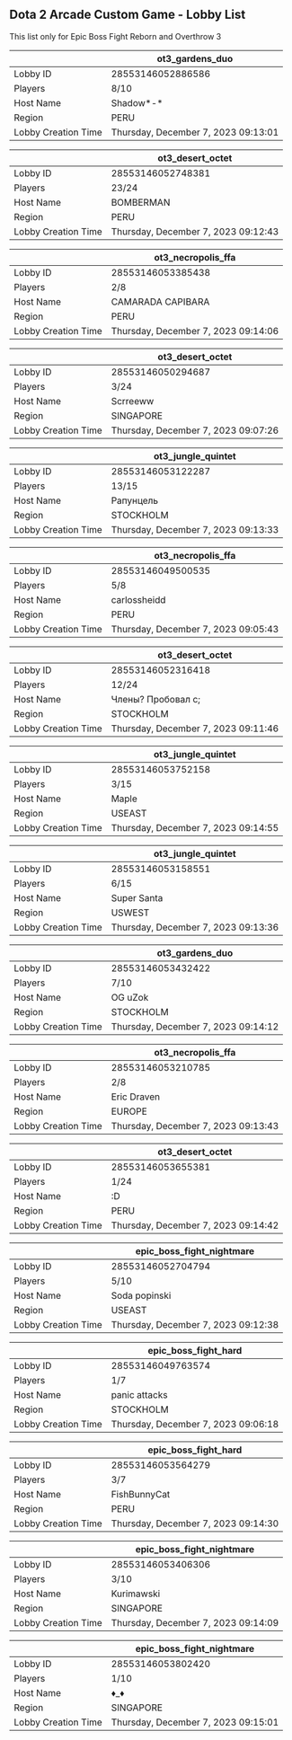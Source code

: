 ## Dota 2 Arcade Custom Game - Lobby List

This list only for Epic Boss Fight Reborn and Overthrow 3

|  | ot3_gardens_duo |
| ------ | ------ |
| Lobby ID | 28553146052886586 |
| Players | 8/10 |
| Host Name | Shadow*-* |
| Region | PERU |
| Lobby Creation Time | Thursday, December 7, 2023 09:13:01 |


|  | ot3_desert_octet |
| ------ | ------ |
| Lobby ID | 28553146052748381 |
| Players | 23/24 |
| Host Name | BOMBERMAN |
| Region | PERU |
| Lobby Creation Time | Thursday, December 7, 2023 09:12:43 |


|  | ot3_necropolis_ffa |
| ------ | ------ |
| Lobby ID | 28553146053385438 |
| Players | 2/8 |
| Host Name | CAMARADA CAPIBARA |
| Region | PERU |
| Lobby Creation Time | Thursday, December 7, 2023 09:14:06 |


|  | ot3_desert_octet |
| ------ | ------ |
| Lobby ID | 28553146050294687 |
| Players | 3/24 |
| Host Name | Scrreeww |
| Region | SINGAPORE |
| Lobby Creation Time | Thursday, December 7, 2023 09:07:26 |


|  | ot3_jungle_quintet |
| ------ | ------ |
| Lobby ID | 28553146053122287 |
| Players | 13/15 |
| Host Name | Рапунцель |
| Region | STOCKHOLM |
| Lobby Creation Time | Thursday, December 7, 2023 09:13:33 |


|  | ot3_necropolis_ffa |
| ------ | ------ |
| Lobby ID | 28553146049500535 |
| Players | 5/8 |
| Host Name | carlossheidd |
| Region | PERU |
| Lobby Creation Time | Thursday, December 7, 2023 09:05:43 |


|  | ot3_desert_octet |
| ------ | ------ |
| Lobby ID | 28553146052316418 |
| Players | 12/24 |
| Host Name | Члены? Пробовал с; |
| Region | STOCKHOLM |
| Lobby Creation Time | Thursday, December 7, 2023 09:11:46 |


|  | ot3_jungle_quintet |
| ------ | ------ |
| Lobby ID | 28553146053752158 |
| Players | 3/15 |
| Host Name | Maple |
| Region | USEAST |
| Lobby Creation Time | Thursday, December 7, 2023 09:14:55 |


|  | ot3_jungle_quintet |
| ------ | ------ |
| Lobby ID | 28553146053158551 |
| Players | 6/15 |
| Host Name | Super Santa |
| Region | USWEST |
| Lobby Creation Time | Thursday, December 7, 2023 09:13:36 |


|  | ot3_gardens_duo |
| ------ | ------ |
| Lobby ID | 28553146053432422 |
| Players | 7/10 |
| Host Name | OG uZok |
| Region | STOCKHOLM |
| Lobby Creation Time | Thursday, December 7, 2023 09:14:12 |


|  | ot3_necropolis_ffa |
| ------ | ------ |
| Lobby ID | 28553146053210785 |
| Players | 2/8 |
| Host Name | Eric Draven |
| Region | EUROPE |
| Lobby Creation Time | Thursday, December 7, 2023 09:13:43 |


|  | ot3_desert_octet |
| ------ | ------ |
| Lobby ID | 28553146053655381 |
| Players | 1/24 |
| Host Name | :D |
| Region | PERU |
| Lobby Creation Time | Thursday, December 7, 2023 09:14:42 |


|  | epic_boss_fight_nightmare |
| ------ | ------ |
| Lobby ID | 28553146052704794 |
| Players | 5/10 |
| Host Name | Soda popinski |
| Region | USEAST |
| Lobby Creation Time | Thursday, December 7, 2023 09:12:38 |


|  | epic_boss_fight_hard |
| ------ | ------ |
| Lobby ID | 28553146049763574 |
| Players | 1/7 |
| Host Name | panic attacks |
| Region | STOCKHOLM |
| Lobby Creation Time | Thursday, December 7, 2023 09:06:18 |


|  | epic_boss_fight_hard |
| ------ | ------ |
| Lobby ID | 28553146053564279 |
| Players | 3/7 |
| Host Name | FishBunnyCat |
| Region | PERU |
| Lobby Creation Time | Thursday, December 7, 2023 09:14:30 |


|  | epic_boss_fight_nightmare |
| ------ | ------ |
| Lobby ID | 28553146053406306 |
| Players | 3/10 |
| Host Name | Kurimawski |
| Region | SINGAPORE |
| Lobby Creation Time | Thursday, December 7, 2023 09:14:09 |


|  | epic_boss_fight_nightmare |
| ------ | ------ |
| Lobby ID | 28553146053802420 |
| Players | 1/10 |
| Host Name | ♦_♦ |
| Region | SINGAPORE |
| Lobby Creation Time | Thursday, December 7, 2023 09:15:01 |


